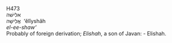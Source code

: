 <body>
  <p>H473<br>  אלישׁה  <br> אֱלִישָׁה  ‎  ‘ĕlı̂yshâh  <br><i>el-ee-shaw‘ </i><br>Probably of foreign derivation; <i>Elishah</i>, a son of Javan: - Elishah.<br></p>
 </body>